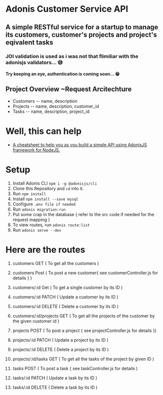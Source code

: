 # Adonis Customer Service API

## A simple RESTful service for a startup to manage its customers, customer's projects and project's eqivalent tasks

### JOI validation is used as i was not that flimiliar with the adonisjs validators... 😅
#### Try keeping an eye, authentication is coming soon... 😁 

## Project Overview      ~Request Arcitechture
- Customers
-- name, description
- Projects
-- name, description, customer_id
- Tasks
-- name, description, project_id

# Well, this can help

- [A cheatsheet to help you as you build a simple API using AdonisJS framework for NodeJS.](https://gist.github.com/ujjwal-kr/2a8e8873730771fa2ebfe27680e677b6)

# Setup

1. Install Adonis CLI `npm i -g @adonisjs/cli`
2. Clone this Repository and `cd` into it.
3. Run `npm install`
4. Install `npm install --save mysql`
5. Configure `.env file if needed`
6. Run `adonis migration:run`
7. Put some crap in the database { refer to the src code if needed for the request mapping }
8. To view routes, run `adonis route:list`
9. Run `adonis serve --dev`

# Here are the routes

1. customers       GET     ( To get all the customers )
2. customers       Post    ( To post a new customer{ see customerController.js for details } )
3. customers/:id   Get     ( To get a single customer by its ID )
4. customers/:id   PATCH   ( Update a customer by its ID )
5. customers/:id   DELETE  ( Delete a customer by its ID )

6. customers/:id/projects   GET     ( To get all the projects of the customer by the given customer id )

7. projects         POST    ( To post a project { see projectController.js for details })
8. projects/:id     PATCH   ( Update a project by its ID )
9. projects/:id     DELETE   ( Delete a project by its ID )

8. projects/:id/tasks   GET     ( To get all the tasks of the project by given ID )

9. tasks    POST    ( To post a task { see taskController.js for details )

10. tasks/:id     PATCH   ( Update a task by its ID )
11. tasks/:id     DELETE   ( Delete a task by its ID )

